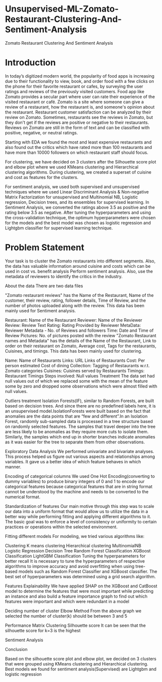 # Unsupervised-ML-Zomato-Restaurant-Clustering-And-Sentiment-Analysis

Zomato Restaurant Clustering And Sentiment Analysis

# Introduction

In today’s digitized modern world, the popularity of food apps is increasing due to their functionality to view, book, and order food with a few clicks on the phone for their favorite restaurant or cafes, by surveying the user ratings and reviews of the previously visited customers. Food app like Zomato provides a secular part where user can rate their experience of the visited restaurant or café. Zomato is a site where someone can give a review of a restaurant, how the restaurant is, and someone's opinion about the restaurant. Restaurant customer satisfaction can be analyzed by their review on Zomato. Sometimes, restaurants see the reviews in Zomato, but they don't get if the reviews are positive or negative to their restaurants. Reviews on Zomato are still in the form of text and can be classified with positive, negative, or neutral ratings.

Starting with EDA we found the most and least expensive restaurants and also found out the critics which have rated more than 100 restaurants and have more than 10000 followers on which restaurant staff should focus.

For clustering, we have decided on 3 clusters after the Silhouette score plot and elbow plot where we used KMeans clustering and Hierarchical clustering algorithms. During clustering, we created a superset of cuisine and cost as features for the clusters.

For sentiment analysis, we used both supervised and unsupervised techniques where we used Linear Discriminant Analysis & Non-negative Matrix Factorization for unsupervised and Multinomial NB, Logistic regression, Decision trees, and its ensembles for supervised learning. In Sentiment Analysis, we converted the ratings above 3.5 as positive and the rating below 3.5 as negative. After tuning the hyperparameters and using the cross-validation technique, the optimum hyperparameters were chosen for the models and the best model was chosen as logistic regression and Lightgbm classifier for supervised learning technique.

# Problem Statement

Your task is to cluster the Zomato restaurants into different segments. Also, the data has valuable information around cuisine and costs which can be used in cost vs. benefit analysis Perform sentiment analysis. Also, use the metadata of reviewers to identify the critics in the industry.

About the data
There are two data files

"Zomato restaurant reviews" has the Name of the Restaurant, Name of the customer, their review, rating, follower details, Time of Review, and the number of photos uploaded along with the review. This data has been mainly used for Sentiment analysis.

Restaurant: Name of the Restaurant
Reviewer: Name of the Reviewer
Review: Review Text
Rating: Rating Provided by Reviewer
MetaData: Reviewer Metadata - No. of Reviews and followers
Time: Date and Time of Review
Pictures: No. of pictures posted with the review
"Zomato Restaurant names and Metadata" has the details of the Name of the Restaurant, Link to order on their restaurant on Zomato, Average cost, Tags for the restaurants, Cuisines, and timings. This data has been mainly used for clustering.

Name: Name of Restaurants
Links: URL Links of Restaurants
Cost: Per person estimated Cost of dining
Collection: Tagging of Restaurants w.r.t. Zomato categories
Cuisines: Cuisines served by Restaurants
Timings: Restaurant Timings
Steps involved:
Null values Treatment
The data set had null values out of which we replaced some with the mean of the feature some by zero and dropped some observations which were almost filled with null values.

Outliers treatment
Isolation Forests(IF), similar to Random Forests, are built based on decision trees. And since there are no predefined labels here, it is an unsupervised model.IsolationForests were built based on the fact that anomalies are the data points that are “few and different”.In an Isolation Forest, randomly sub-sampled data is processed in a tree structure based on randomly selected features. The samples that travel deeper into the tree are less likely to be anomalies as they require more cuts to isolate them. Similarly, the samples which end up in shorter branches indicate anomalies as it was easier for the tree to separate them from other observations.

Exploratory Data Analysis
We performed univariate and bivariate analyses. This process helped us figure out various aspects and relationships among variables. It gave us a better idea of which feature behaves in which manner.

Encoding of categorical columns
We used One Hot Encoding(converting to dummy variables) to produce binary integers of 0 and 1 to encode our categorical features because categorical features that are in string format cannot be understood by the machine and needs to be converted to the numerical format.

Standardization of features
Our main motive through this step was to scale our data into a uniform format that would allow us to utilize the data in a better way while performing fitting and applying different algorithms to it. The basic goal was to enforce a level of consistency or uniformity to certain practices or operations within the selected environment.

Fitting different models
For modeling, we tried various algorithms like:

Clustering
K means clustering
Hierarchical clustering
MultinomialNB
Logistic Regression
Decision Tree
Random Forest Classification
XGBoost Classification
LightGBM Classification
Tuning the hyperparameters for better recall
It is necessary to tune the hyperparameters of respective algorithms to improve accuracy and avoid overfitting when using tree-based models such as Random Forest Classifier and XGBoost classifier. The best set of hyperparameters was determined using a grid search algorithm.

Features Explainability
We have applied SHAP on the XGBoost and CatBoost model to determine the features that were most important while predicting an instance and also build a feature importance graph to find out which features were important and which were redundant in a model

Deciding number of cluster
Elbow Method 
From the above graph we selected the number of cluster(k) should be between 3 and 5

Performance Matrix
Clustering
Silhouette score 
It can be seen that the silhouette score for k=3 is the highest

Sentiment Analysis

Conclusion

Based on the silhouette score plot and elbow plot, we decided on 3 clusters that were grouped using KMeans clustering and Hierarchical clustering.
Best models we found for sentiment analysis(Supervised) are Lightgbm and logistic regression
